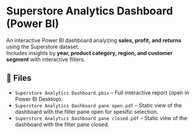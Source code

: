 # Superstore Analytics Dashboard (Power BI)

An interactive Power BI dashboard analyzing **sales, profit, and returns** using the Superstore dataset.  
Includes insights by **year, product category, region, and customer segment** with interactive filters.

## 📂 Files
- `Superstore Analytics Dashboard.pbix` – Full interactive report (open in Power BI Desktop).  
- `Superstore Analytics Dashboard pane open.pdf` – Static view of the dashboard with the filter pane open for spesific selection.
- `Superstore Analytics Dashboard pane closed.pdf` – Static view of the dashboard with the filter pane closed.
